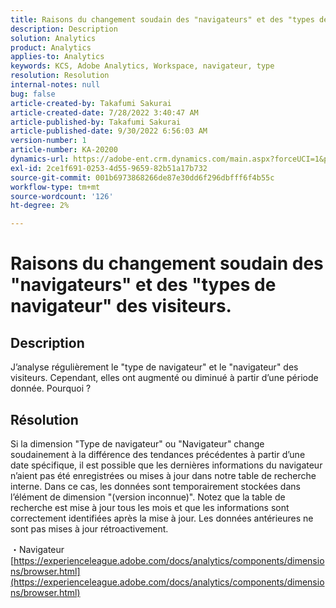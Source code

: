```yaml
---
title: Raisons du changement soudain des "navigateurs" et des "types de navigateur" des visiteurs.
description: Description
solution: Analytics
product: Analytics
applies-to: Analytics
keywords: KCS, Adobe Analytics, Workspace, navigateur, type
resolution: Resolution
internal-notes: null
bug: false
article-created-by: Takafumi Sakurai
article-created-date: 7/28/2022 3:40:47 AM
article-published-by: Takafumi Sakurai
article-published-date: 9/30/2022 6:56:03 AM
version-number: 1
article-number: KA-20200
dynamics-url: https://adobe-ent.crm.dynamics.com/main.aspx?forceUCI=1&pagetype=entityrecord&etn=knowledgearticle&id=7338840c-270e-ed11-82e5-000d3a379369
exl-id: 2ce1f691-0253-4d55-9659-82b51a17b732
source-git-commit: 001b6973868266de87e30dd6f296dbfff6f4b55c
workflow-type: tm+mt
source-wordcount: '126'
ht-degree: 2%

---
```


# Raisons du changement soudain des &quot;navigateurs&quot; et des &quot;types de navigateur&quot; des visiteurs.

## Description

J’analyse régulièrement le &quot;type de navigateur&quot; et le &quot;navigateur&quot; des visiteurs. Cependant, elles ont augmenté ou diminué à partir d’une période donnée. Pourquoi ?

## Résolution


Si la dimension &quot;Type de navigateur&quot; ou &quot;Navigateur&quot; change soudainement à la différence des tendances précédentes à partir d’une date spécifique, il est possible que les dernières informations du navigateur n’aient pas été enregistrées ou mises à jour dans notre table de recherche interne. Dans ce cas, les données sont temporairement stockées dans l’élément de dimension &quot;(version inconnue)&quot;. Notez que la table de recherche est mise à jour tous les mois et que les informations sont correctement identifiées après la mise à jour. Les données antérieures ne sont pas mises à jour rétroactivement.

・Navigateur
[https://experienceleague.adobe.com/docs/analytics/components/dimensions/browser.html](https://experienceleague.adobe.com/docs/analytics/components/dimensions/browser.html)
